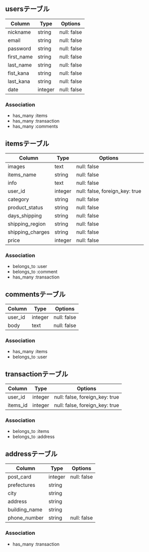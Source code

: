 ## usersテーブル

|Column|Type|Options|
|------|----|-------|
|nickname|string|null: false|
|email|string|null: false|
|password|string|null: false|
|first_name|string|null: false|
|last_name|string|null: false|
|fist_kana|string|null: false|
|last_kana|string|null: false|
|date|integer|null: false|


### Association
- has_many :items
- has_many :transaction
- has_many :comments


## itemsテーブル

|Column|Type|Options|
|------|----|-------|
|images|text|null: false|
|items_name|string|null: false|
|info|text|null: false|
|user_id|integer|null: false, foreign_key: true|
|category|string|null: false|
|product_status|string|null: false|
|days_shipping|string|null: false|
|shipping_region|string|null: false|
|shipping_charges|string|null: false|
|price|integer|null: false|



### Association
- belongs_to :user
- belongs_to :comment
- has_many :transaction


## commentsテーブル

|Column|Type|Options|
|------|----|-------|
|user_id|integer|null: false| foreign_key: true|
|body|text|null: false|

### Association
- has_many :items
- belongs_to :user

## transactionテーブル

|Column|Type|Options|
|------|----|-------|
|user_id|integer|null: false, foreign_key: true|
|items_id|integer|null: false, foreign_key: true|


### Association
- belongs_to :items
- belongs_to :address

## addressテーブル

|Column|Type|Options|
|------|----|-------|
|post_card|integer|null: false|
|prefectures|string|
|city|string|
|address|string|
|building_name|string|
|phone_number|string|null: false|


### Association
- has_many :transaction

